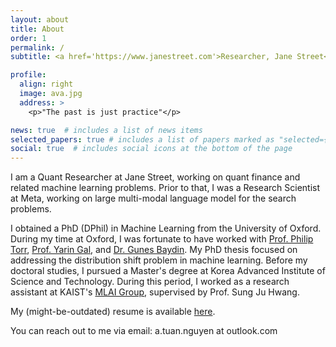 ```yaml
---
layout: about
title: About
order: 1
permalink: /
subtitle: <a href='https://www.janestreet.com'>Researcher, Jane Street</a> <br>New York, NY, United States

profile:
  align: right
  image: ava.jpg
  address: >
    <p>"The past is just practice"</p>

news: true  # includes a list of news items
selected_papers: true # includes a list of papers marked as "selected={true}"
social: true  # includes social icons at the bottom of the page
---
```


I am a Quant Researcher at Jane Street, working on quant finance and related machine learning problems. Prior to that, I was a Research Scientist at Meta, working on large multi-modal language model for the search problems.

I obtained a PhD (DPhil) in Machine Learning from the University of Oxford. During my time at Oxford, I was fortunate to have worked with <a href="https://www.robots.ox.ac.uk/~phst/">Prof. Philip Torr</a>, <a href="http://www.cs.ox.ac.uk/people/yarin.gal/website/">Prof. Yarin Gal</a>, and <a href="https://www.robots.ox.ac.uk/~gunes/">Dr. Gunes Baydin</a>. My PhD thesis focused on addressing the distribution shift problem in machine learning. Before my doctoral studies, I pursued a Master's degree at Korea Advanced Institute of Science and Technology. During this period, I worked as a research assistant at KAIST's <a href="https://www.mlai-kaist.com/" target="_blank">MLAI Group</a>, supervised by Prof. Sung Ju Hwang.

My (might-be-outdated) resume is available <a href="assets/pdf/resume.pdf">here</a>. 

You can reach out to me via email: a.tuan.nguyen at outlook.com

